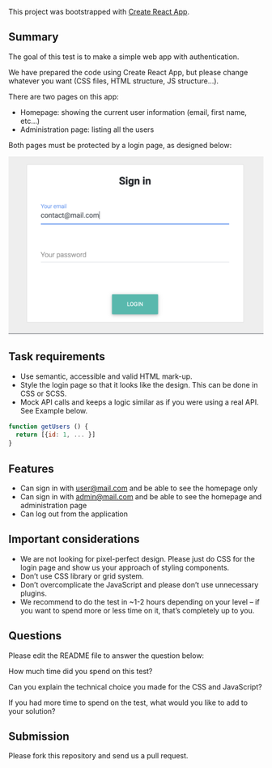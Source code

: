 This project was bootstrapped with [Create React App](https://github.com/facebook/create-react-app).

## Summary

The goal of this test is to make a simple web app with authentication.

We have prepared the code using Create React App, but please change whatever you want (CSS files, HTML structure, JS structure...).

There are two pages on this app:

- Homepage: showing the current user information (email, first name, etc…)
- Administration page: listing all the users

Both pages must be protected by a login page, as designed below:

![Login design](design.png?raw=true)

## Task requirements

- Use semantic, accessible and valid HTML mark-up.
- Style the login page so that it looks like the design. This can be done in CSS or SCSS.
- Mock API calls and keeps a logic similar as if you were using a real API. See Example below.

```javascript
function getUsers () {
  return [{id: 1, ... }]
}
```

## Features

- Can sign in with [user@mail.com](mailto:user@mail.com) and be able to see the homepage only
- Can sign in with [admin@mail.com](mailto:admin@mail.com) and be able to see the homepage and administration page
- Can log out from the application

## Important considerations

- We are not looking for pixel-perfect design. Please just do CSS for the login page and show us your approach of styling components.
- Don’t use CSS library or grid system.
- Don’t overcomplicate the JavaScript and please don’t use unnecessary plugins.
- We recommend to do the test in ~1-2 hours depending on your level – if you want to spend more or less time on it, that’s completely up to you.

## Questions

Please edit the README file to answer the question below:

How much time did you spend on this test?

Can you explain the technical choice you made for the CSS and JavaScript?

If you had more time to spend on the test, what would you like to add to your solution?


## Submission

Please fork this repository and send us a pull request.
